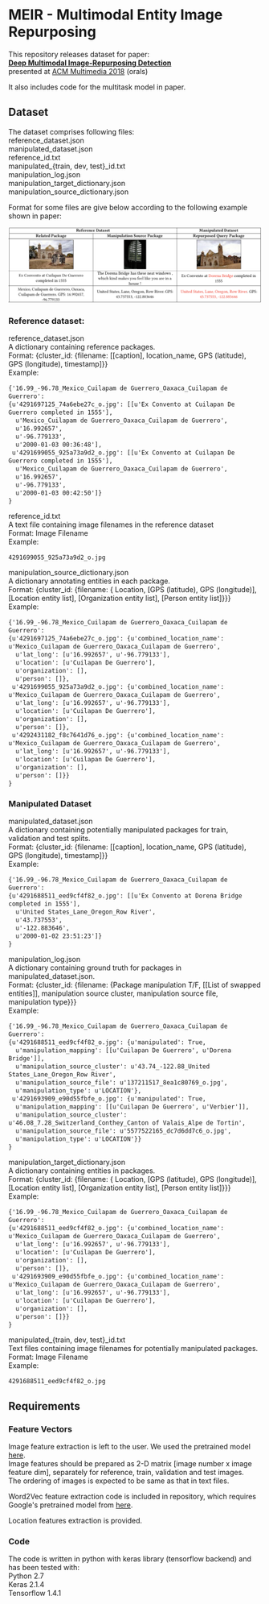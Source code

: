 # MEIR - Multimodal Entity Image Repurposing

This repository releases dataset for paper:  
**[Deep Multimodal Image-Repurposing Detection](https://arxiv.org/abs/1808.06686)**  
presented at [ACM Multimedia 2018](http://www.acmmm.org/2018/) (orals)  

It also includes code for the multitask model in paper.

## Dataset

The dataset comprises following files:  
reference_dataset.json  
manipulated_dataset.json  
reference_id.txt  
manipulated_{train, dev, test}_id.txt  
manipulation_log.json  
manipulation_target_dictionary.json  
manipulation_source_dictionary.json  

Format for some files are give below according to the following example shown in paper:

<img src='images/example.png'>

### Reference dataset:

reference_dataset.json  
A dictionary containing reference packages.  
Format: {cluster_id: {filename: [[caption], location_name, GPS (latitude), GPS (longitude), timestamp]}}  
Example:  
```
{'16.99_-96.78_Mexico_Cuilapam de Guerrero_Oaxaca_Cuilapam de Guerrero':
{u'4291697125_74a6ebe27c_o.jpg': [[u'Ex Convento at Cuilapan De Guerrero completed in 1555'],
  u'Mexico_Cuilapam de Guerrero_Oaxaca_Cuilapam de Guerrero',
  u'16.992657',
  u'-96.779133',
  u'2000-01-03 00:36:48'],
 u'4291699055_925a73a9d2_o.jpg': [[u'Ex Convento at Cuilapan De Guerrero completed in 1555'],
  u'Mexico_Cuilapam de Guerrero_Oaxaca_Cuilapam de Guerrero',
  u'16.992657',
  u'-96.779133',
  u'2000-01-03 00:42:50']}
}
```

reference_id.txt  
A text file containing image filenames in the reference dataset  
Format: Image Filename  
Example:  
```
4291699055_925a73a9d2_o.jpg
```

manipulation_source_dictionary.json  
A dictionary annotating entities in each package.  
Format: {cluster_id: {filename: { Location, [GPS (latitude), GPS (longitude)], [Location entity list], [Organization entity list], [Person entity list]}}}  
Example:  
```
{'16.99_-96.78_Mexico_Cuilapam de Guerrero_Oaxaca_Cuilapam de Guerrero':
{u'4291697125_74a6ebe27c_o.jpg': {u'combined_location_name': u'Mexico_Cuilapam de Guerrero_Oaxaca_Cuilapam de Guerrero',
  u'lat_long': [u'16.992657', u'-96.779133'],
  u'location': [u'Cuilapan De Guerrero'],
  u'organization': [],
  u'person': []},
 u'4291699055_925a73a9d2_o.jpg': {u'combined_location_name': u'Mexico_Cuilapam de Guerrero_Oaxaca_Cuilapam de Guerrero',
  u'lat_long': [u'16.992657', u'-96.779133'],
  u'location': [u'Cuilapan De Guerrero'],
  u'organization': [],
  u'person': []},
 u'4292431182_f8c7641d76_o.jpg': {u'combined_location_name': u'Mexico_Cuilapam de Guerrero_Oaxaca_Cuilapam de Guerrero',
  u'lat_long': [u'16.992657', u'-96.779133'],
  u'location': [u'Cuilapan De Guerrero'],
  u'organization': [],
  u'person': []}}
}
```

### Manipulated Dataset

manipulated_dataset.json  
A dictionary containing potentially manipulated packages for train, validation and test splits.  
Format: {cluster_id: {filename: [[caption], location_name, GPS (latitude), GPS (longitude), timestamp]}}  
Example:  
```
{'16.99_-96.78_Mexico_Cuilapam de Guerrero_Oaxaca_Cuilapam de Guerrero':
{u'4291688511_eed9cf4f82_o.jpg': [[u'Ex Convento at Dorena Bridge completed in 1555'],
  u'United States_Lane_Oregon_Row River',
  u'43.737553',
  u'-122.883646',
  u'2000-01-02 23:51:23']}
}
```

manipulation_log.json  
A dictionary containing ground truth for packages in manipulated_dataset.json.  
Format: {cluster_id: {filename: {Package manipulation T/F, [[List of swapped entities]], manipulation source cluster, manipulation source file, manipulation type}}}  
Example:  
```
{'16.99_-96.78_Mexico_Cuilapam de Guerrero_Oaxaca_Cuilapam de Guerrero':
{u'4291688511_eed9cf4f82_o.jpg': {u'manipulated': True,
  u'manipulation_mapping': [[u'Cuilapan De Guerrero', u'Dorena Bridge']],
  u'manipulation_source_cluster': u'43.74_-122.88_United States_Lane_Oregon_Row River',
  u'manipulation_source_file': u'137211517_8ea1c80769_o.jpg',
  u'manipulation_type': u'LOCATION'},
 u'4291693909_e90d55fbfe_o.jpg': {u'manipulated': True,
  u'manipulation_mapping': [[u'Cuilapan De Guerrero', u'Verbier']],
  u'manipulation_source_cluster': u'46.08_7.28_Switzerland_Conthey_Canton of Valais_Alpe de Tortin',
  u'manipulation_source_file': u'5577522165_dc7d6dd7c6_o.jpg',
  u'manipulation_type': u'LOCATION'}}
}
```

manipulation_target_dictionary.json  
A dictionary containing entities in packages.  
Format: {cluster_id: {filename: { Location, [GPS (latitude), GPS (longitude)], [Location entity list], [Organization entity list], [Person entity list]}}}  
Example:  
```
{'16.99_-96.78_Mexico_Cuilapam de Guerrero_Oaxaca_Cuilapam de Guerrero':
{u'4291688511_eed9cf4f82_o.jpg': {u'combined_location_name': u'Mexico_Cuilapam de Guerrero_Oaxaca_Cuilapam de Guerrero',
  u'lat_long': [u'16.992657', u'-96.779133'],
  u'location': [u'Cuilapan De Guerrero'],
  u'organization': [],
  u'person': []},
 u'4291693909_e90d55fbfe_o.jpg': {u'combined_location_name': u'Mexico_Cuilapam de Guerrero_Oaxaca_Cuilapam de Guerrero',
  u'lat_long': [u'16.992657', u'-96.779133'],
  u'location': [u'Cuilapan De Guerrero'],
  u'organization': [],
  u'person': []}}
}
```

manipulated_{train, dev, test}_id.txt  
Text files containing image filenames for potentially manipulated packages.  
Format: Image Filename  
Example:  
```
4291688511_eed9cf4f82_o.jpg
```

## Requirements

### Feature Vectors

Image feature extraction is left to the user. We used the pretrained model [here](https://github.com/ryankiros/visual-semantic-embedding).  
Image features should be prepared as 2-D matrix [image number x image feature dim], separately for reference, train, validation and test images.  
The ordering of images is expected to be same as that in text files.  

Word2Vec feature extraction code is included in repository, which requires Google's pretrained model from [here](http://mccormickml.com/2016/04/12/googles-pretrained-word2vec-model-in-python/).  

Location features extraction is provided.

### Code

The code is written in python with keras library (tensorflow backend) and has been tested with:  
Python 2.7  
Keras 2.1.4   
Tensorflow 1.4.1  